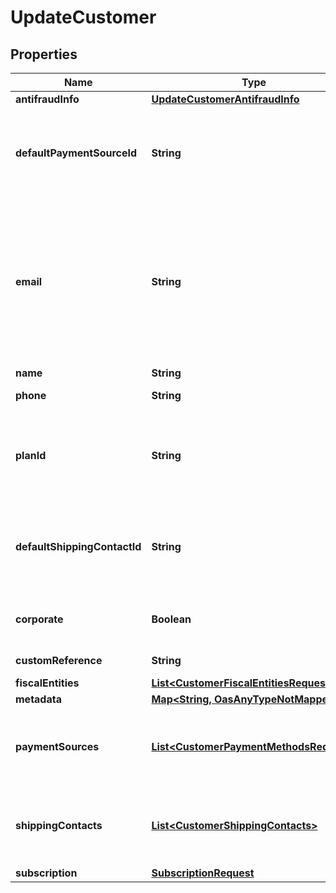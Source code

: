 

# UpdateCustomer

## Properties

Name | Type | Description | Notes
------------ | ------------- | ------------- | -------------
**antifraudInfo** | [**UpdateCustomerAntifraudInfo**](UpdateCustomerAntifraudInfo.md) |  |  [optional]
**defaultPaymentSourceId** | **String** | It is a parameter that allows to identify in the response, the Conekta ID of a payment method (payment_id) |  [optional]
**email** | **String** | An email address is a series of customizable characters followed by a universal Internet symbol, the at symbol (@), the name of a host server, and a web domain ending (.mx, .com, .org, . net, etc). |  [optional]
**name** | **String** | Client&#39;s name |  [optional]
**phone** | **String** | Is the customer&#39;s phone number |  [optional]
**planId** | **String** | Contains the ID of a plan, which could together with name, email and phone create a client directly to a subscription |  [optional]
**defaultShippingContactId** | **String** | It is a parameter that allows to identify in the response, the Conekta ID of the shipping address (shipping_contact) |  [optional]
**corporate** | **Boolean** | It is a value that allows identifying if the email is corporate or not. |  [optional]
**customReference** | **String** | It is an undefined value. |  [optional]
**fiscalEntities** | [**List&lt;CustomerFiscalEntitiesRequest&gt;**](CustomerFiscalEntitiesRequest.md) |  |  [optional]
**metadata** | [**Map&lt;String, OasAnyTypeNotMapped&gt;**](OasAnyTypeNotMapped.md) |  |  [optional]
**paymentSources** | [**List&lt;CustomerPaymentMethodsRequest&gt;**](CustomerPaymentMethodsRequest.md) | Contains details of the payment methods that the customer has active or has used in Conekta |  [optional]
**shippingContacts** | [**List&lt;CustomerShippingContacts&gt;**](CustomerShippingContacts.md) | Contains the detail of the shipping addresses that the client has active or has used in Conekta |  [optional]
**subscription** | [**SubscriptionRequest**](SubscriptionRequest.md) |  |  [optional]




